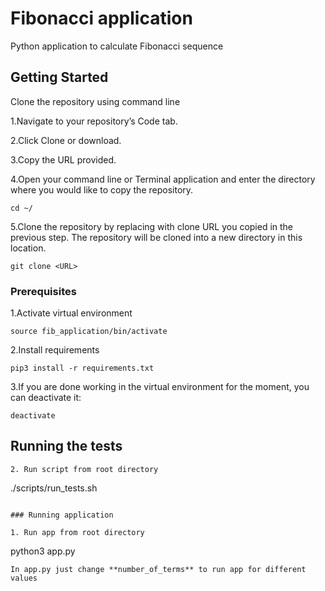 # Fibonacci application 
Python application to calculate Fibonacci sequence

## Getting Started
Clone the repository using command line 

1.Navigate to your repository’s Code tab.

2.Click Clone or download.

3.Copy the URL provided.

4.Open your command line or Terminal application and enter the directory where you would like to copy the repository.
```
cd ~/
```
5.Clone the repository by replacing <URL> with clone URL you copied in the previous step. The repository will be cloned into a new directory in this location.
```
git clone <URL>
```

### Prerequisites

1.Activate virtual environment

```
source fib_application/bin/activate
```
2.Install requirements

```
pip3 install -r requirements.txt 
```
3.If you are done working in the virtual environment for the moment, you can deactivate it:

```
deactivate
```
## Running the tests

```
2. Run script from root directory
```
./scripts/run_tests.sh
```

### Running application

1. Run app from root directory
```
python3 app.py 
```
In app.py just change **number_of_terms** to run app for different values
